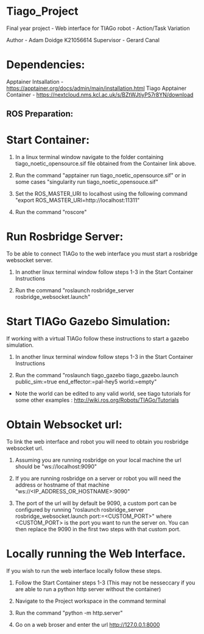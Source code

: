 # Tiago_Project
Final year project - Web interface for TIAGo robot - Action/Task Variation

Author - Adam Doidge K21056614
Supervisor - Gerard Canal

# Dependencies:

Apptainer Intsallation - https://apptainer.org/docs/admin/main/installation.html
Tiago Apptainer Container - https://nextcloud.nms.kcl.ac.uk/s/BZtWJtiyP57r8YN/download



## ROS Preparation:

# Start Container:

1. In a linux terminal window navigate to the folder containing tiago_noetic_opensource.sif file obtained from the Container link above.

2. Run the command "apptainer run tiago_noetic_opensource.sif" or in some cases "singularity run tiago_noetic_opensouce.sif"

3. Set the ROS_MASTER_URI to localhost using the following command "export ROS_MASTER_URI=http://localhost:11311"

4. Run the command "roscore"

# Run Rosbridge Server:

To be able to connect TIAGo to the web interface you must start a rosbridge websocket server.

1. In another linux terminal window follow steps 1-3 in the Start Container Instructions

2. Run the command "roslaunch rosbridge_server rosbridge_websocket.launch"


# Start TIAGo Gazebo Simulation:

If working with a virtual TIAGo follow these instructions to start a gazebo simulation.

1. In another linux terminal window follow steps 1-3 in the Start Container Instructions

2. Run the command "roslaunch tiago_gazebo tiago_gazebo.launch public_sim:=true end_effector:=pal-hey5 world:=empty"

- Note the world can be edited to any valid world, see tiago tutorials for some other examples : http://wiki.ros.org/Robots/TIAGo/Tutorials


# Obtain Websocket url:

To link the web interface and robot you will need to obtain you rosbridge websocket url.

1. Assuming you are running rosbridge on your local machine the url should be "ws://localhost:9090"

2. If you are running rosbridge on a server or robot you will need the address or hostname of that machine "ws://<IP_ADDRESS_OR_HOSTNAME>:9090"

3. The port of the url will by default be 9090, a custom port can be configured by running "roslaunch rosbridge_server rosbridge_websocket.launch port:=<CUSTOM_PORT>" where <CUSTOM_PORT> is the port you want to run the server on. You can then replace the 9090 in the first two steps with that custom port.


# Locally running the Web Interface.

If you wish to run the web interface locally follow these steps.

1. Follow the Start Container steps 1-3 (This may not be nesseccary if you are able to run a python http server without the container)

2. Navigate to the Project workspace in the command terminal

3. Run the command "python -m http.server"

4. Go on a web broser and enter the url http://127.0.0.1:8000

